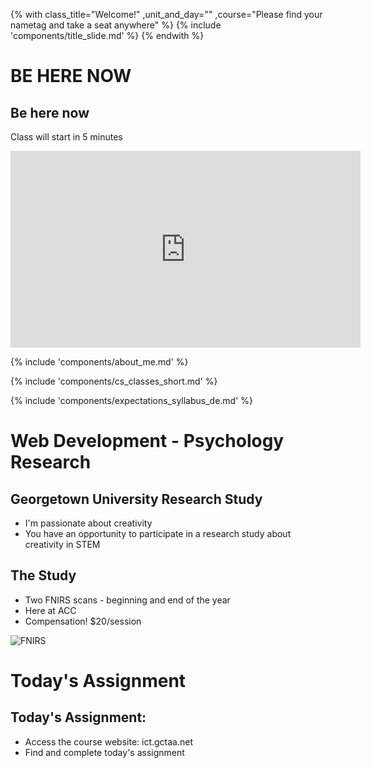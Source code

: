 {% with class_title="Welcome!"
    ,unit_and_day=""
    ,course="Please find your nametag and take a seat anywhere"
%}
{% include 'components/title_slide.md' %}
{% endwith %}

# BE HERE NOW

## Be here now
Class will start in 5 minutes


<iframe width="560" height="315" src="https://www.youtube.com/embed/hso3oR8PJss?si=i5uHSvZXJ8no66M2" title="YouTube video player" frameborder="0" allow="accelerometer; autoplay; clipboard-write; encrypted-media; gyroscope; picture-in-picture; web-share" referrerpolicy="strict-origin-when-cross-origin" allowfullscreen></iframe>

{% include 'components/about_me.md' %}

{% include 'components/cs_classes_short.md' %}

{% include 'components/expectations_syllabus_de.md' %}

# Web Development - Psychology Research

## Georgetown University Research Study
- I'm passionate about creativity
- You have an opportunity to participate in a research study about creativity in STEM

## The Study
- Two FNIRS scans - beginning and end of the year
- Here at ACC
- Compensation! $20/session

![FNIRS](../images/fnirs.jpg)

# Today's Assignment

## Today's Assignment:
- Access the course website: ict.gctaa.net
- Find and complete today's assignment 

